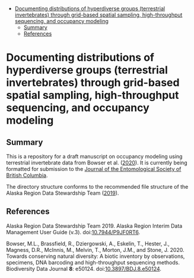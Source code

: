   - [Documenting distributions of hyperdiverse groups (terrestrial
    invertebrates) through grid-based spatial sampling, high-throughput
    sequencing, and occupancy
    modeling](#documenting-distributions-of-hyperdiverse-groups-terrestrial-invertebrates-through-grid-based-spatial-sampling-high-throughput-sequencing-and-occupancy-modeling)
      - [Summary](#summary)
      - [References](#references)

# Documenting distributions of hyperdiverse groups (terrestrial invertebrates) through grid-based spatial sampling, high-throughput sequencing, and occupancy modeling

## Summary

This is a repository for a draft manuscript on occupancy modeling using
terrestrial invertebrate data from Bowser et
al. ([2020](#ref-Bowser_et_al_2020)). It is currently being formatted
for submission to the [Journal of the Entomological Society of British
Columbia](https://journal.entsocbc.ca/index.php/journal/index).

The directory structure conforms to the recommended file structure of
the Alaska Region Data Stewardship Team
([2019](#ref-Alaska_Region_Data_Stewardship_Team_2020)).

## References

<div id="refs" class="references">

<div id="ref-Alaska_Region_Data_Stewardship_Team_2020">

Alaska Region Data Stewardship Team 2019. Alaska Region Interim Data
Management User Guide (v.3).
doi:[10.7944/P9JF0RT6](https://doi.org/10.7944/P9JF0RT6).

</div>

<div id="ref-Bowser_et_al_2020">

Bowser, M.L., Brassfield, R., Dziergowski, A., Eskelin, T., Hester, J.,
Magness, D.R., McInnis, M., Melvin, T., Morton, J.M., and Stone, J.
2020. Towards conserving natural diversity: A biotic inventory by
observations, specimens, DNA barcoding and high-throughput sequencing
methods. Biodiversity Data Journal **8**: e50124.
doi:[10.3897/BDJ.8.e50124](https://doi.org/10.3897/BDJ.8.e50124).

</div>

</div>
